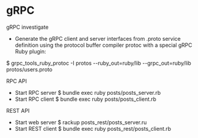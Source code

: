 # gRPC
gRPC investigate

* Generate the gRPC client and server interfaces from .proto service definition
  using the protocol buffer compiler protoc with a special gRPC Ruby plugin:

$ grpc_tools_ruby_protoc -I protos --ruby_out=ruby/lib --grpc_out=ruby/lib protos/users.proto

RPC API

* Start RPC server
  $ bundle exec ruby posts/posts_server.rb 
* Start RPC client
  $ bundle exec ruby posts/posts_client.rb

REST API

* Start web server
 $ rackup posts_rest/posts_server.ru
* Start REST client
 $ bundle exec ruby posts_rest/posts_client.rb
 
